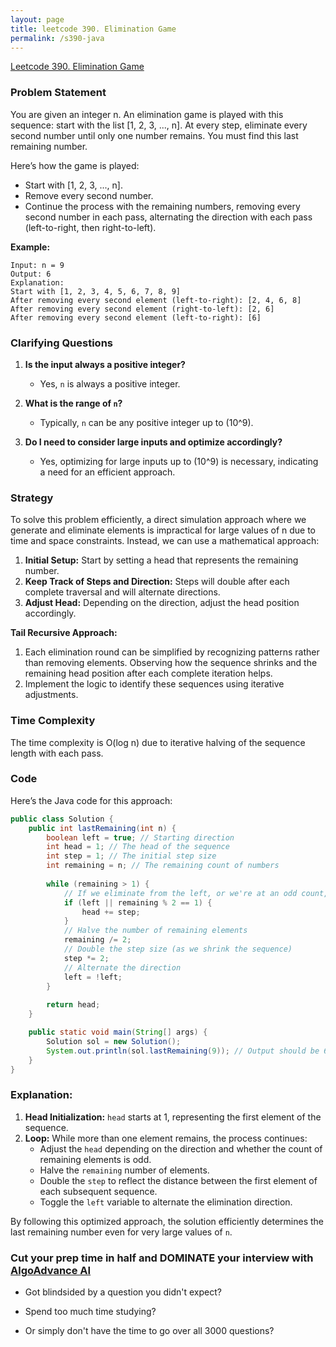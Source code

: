 ```yaml
---
layout: page
title: leetcode 390. Elimination Game
permalink: /s390-java
---
```

[Leetcode 390. Elimination Game](https://algoadvance.github.io/algoadvance/l390)
### Problem Statement

You are given an integer n. An elimination game is played with this sequence: start with the list [1, 2, 3, ..., n].
At every step, eliminate every second number until only one number remains. You must find this last remaining number.

Here’s how the game is played:
- Start with [1, 2, 3, ..., n].
- Remove every second number.
- Continue the process with the remaining numbers, removing every second number in each pass, alternating the direction with each pass (left-to-right, then right-to-left).

**Example:**
```
Input: n = 9
Output: 6
Explanation:
Start with [1, 2, 3, 4, 5, 6, 7, 8, 9]
After removing every second element (left-to-right): [2, 4, 6, 8]
After removing every second element (right-to-left): [2, 6]
After removing every second element (left-to-right): [6]
```

### Clarifying Questions

1. **Is the input always a positive integer?**
    - Yes, `n` is always a positive integer.

2. **What is the range of `n`?**
    - Typically, `n` can be any positive integer up to \(10^9\).

3. **Do I need to consider large inputs and optimize accordingly?**
    - Yes, optimizing for large inputs up to \(10^9\) is necessary, indicating a need for an efficient approach.

### Strategy

To solve this problem efficiently, a direct simulation approach where we generate and eliminate elements is impractical for large values of n due to time and space constraints. Instead, we can use a mathematical approach:

1. **Initial Setup:** Start by setting a head that represents the remaining number. 
2. **Keep Track of Steps and Direction:** Steps will double after each complete traversal and will alternate directions.
3. **Adjust Head:** Depending on the direction, adjust the head position accordingly.

**Tail Recursive Approach:**
1. Each elimination round can be simplified by recognizing patterns rather than removing elements. Observing how the sequence shrinks and the remaining head position after each complete iteration helps.
2. Implement the logic to identify these sequences using iterative adjustments.

### Time Complexity
The time complexity is O(log n) due to iterative halving of the sequence length with each pass.

### Code

Here’s the Java code for this approach:

```java
public class Solution {
    public int lastRemaining(int n) {
        boolean left = true; // Starting direction
        int head = 1; // The head of the sequence
        int step = 1; // The initial step size
        int remaining = n; // The remaining count of numbers
        
        while (remaining > 1) {
            // If we eliminate from the left, or we're at an odd count, the head moves
            if (left || remaining % 2 == 1) {
                head += step;
            }
            // Halve the number of remaining elements
            remaining /= 2;
            // Double the step size (as we shrink the sequence)
            step *= 2;
            // Alternate the direction
            left = !left;
        }
        
        return head;
    }

    public static void main(String[] args) {
        Solution sol = new Solution();
        System.out.println(sol.lastRemaining(9)); // Output should be 6
    }
}
```

### Explanation:
1. **Head Initialization:** `head` starts at 1, representing the first element of the sequence.
2. **Loop:** While more than one element remains, the process continues:
   - Adjust the `head` depending on the direction and whether the count of remaining elements is odd.
   - Halve the `remaining` number of elements.
   - Double the `step` to reflect the distance between the first element of each subsequent sequence.
   - Toggle the `left` variable to alternate the elimination direction.

By following this optimized approach, the solution efficiently determines the last remaining number even for very large values of `n`.


### Cut your prep time in half and DOMINATE your interview with [AlgoAdvance AI](https://algoAdvance.com)

- Got blindsided by a question you didn't expect?

- Spend too much time studying?

- Or simply don't have the time to go over all 3000 questions?


